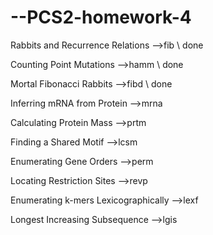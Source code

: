 # --PCS2-homework-4

Rabbits and Recurrence Relations -->fib  \\ done

Counting Point Mutations -->hamm         \\ done

Mortal Fibonacci Rabbits -->fibd         \\ done

Inferring mRNA from Protein -->mrna

Calculating Protein Mass -->prtm

Finding a Shared Motif -->lcsm

Enumerating Gene Orders -->perm

Locating Restriction Sites -->revp

Enumerating k-mers Lexicographically -->lexf

Longest Increasing Subsequence -->lgis
